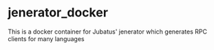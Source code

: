 # jenerator_docker

This is a docker container for Jubatus' jenerator which generates RPC clients for many languages

